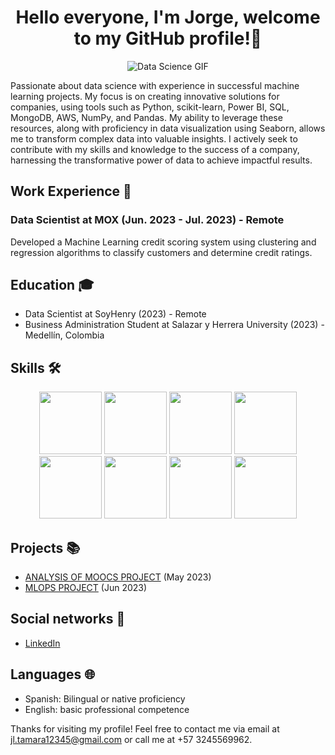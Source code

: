<div align="center">

# Hello everyone, I'm Jorge, welcome to my GitHub profile!👋

</div>

<div align="center">

![Data Science GIF](https://media.giphy.com/media/7c8QeB0VMddFOuu4iR/giphy.gif)

</div>

Passionate about data science with experience in successful machine learning projects. My focus is on creating innovative solutions for companies, using tools such as Python, scikit-learn, Power BI, SQL, MongoDB, AWS, NumPy, and Pandas. My ability to leverage these resources, along with proficiency in data visualization using Seaborn, allows me to transform complex data into valuable insights. I actively seek to contribute with my skills and knowledge to the success of a company, harnessing the transformative power of data to achieve impactful results.


## Work Experience 🚀

### Data Scientist at MOX (Jun. 2023 - Jul. 2023) - Remote

Developed a Machine Learning credit scoring system using clustering and regression algorithms to classify customers and determine credit ratings.

## Education 🎓

- Data Scientist at SoyHenry (2023) - Remote
- Business Administration Student at Salazar y Herrera University (2023) - Medellín, Colombia


## Skills 🛠️


<p align="center">
  <img src="https://drive.google.com/uc?export=view&id=1wLjqGXWKzhhfDAZcEhYQV9u4f1ZTuC7O" width="100" height="100">
  <img src="https://drive.google.com/uc?export=view&id=1zyxvWrXyAoaYn2_N2EPQtXpxFXsH9Ye2" width="100" height="100">
  <img src="https://drive.google.com/uc?export=view&id=1dswuIZ3xc5B5n7vwiqD9Q8n173lwN-kN" width="100" height="100">
  <img src="https://drive.google.com/uc?export=view&id=1x5_ZJYX0pmOvqvHMCc9dP7zEZRsayXWr" width="100" height="100">
  <img src="https://drive.google.com/uc?export=view&id=1D6bBNO1sYLyXkmKGaaBQLQpnv7hlXsKg" width="100" height="100">
  <img src="https://drive.google.com/uc?export=view&id=1YzJaIyLZ0w9_DXCLLoYPjYigy0YJIJRd" width="100" height="100">
  <img src="https://drive.google.com/uc?export=view&id=174kg92cH-1aiyCA3p1bS-cAcztKs9ctA" width="100" height="100">
  <img src="https://drive.google.com/uc?export=view&id=1OUYf8Ntr6gJQThtY_VI1MDISdIcIa4em" width="100" height="100">


## Projects 📚

- [ANALYSIS OF MOOCS PROJECT](https://github.com/JLOT97/MOOCs) (May 2023)
- [MLOPS PROJECT](https://github.com/JLOT97/Stream-ML) (Jun 2023)

## Social networks 🔗

- [LinkedIn](https://www.linkedin.com/in/jorge-luis-ortega-tamara-1b877724a)



## Languages 🌐

- Spanish: Bilingual or native proficiency
- English: basic professional competence



Thanks for visiting my profile! Feel free to contact me via email at jl.tamara12345@gmail.com or call me at +57 3245569962.
